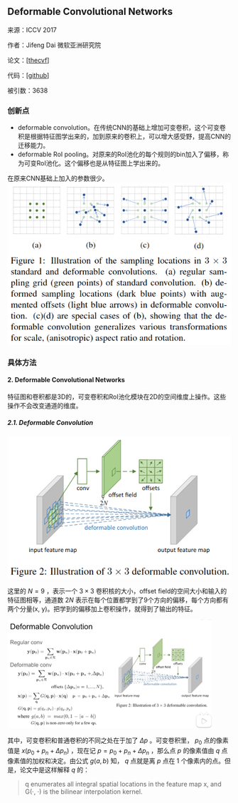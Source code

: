 ## Deformable Convolutional Networks

来源：ICCV 2017

作者：Jifeng Dai 微软亚洲研究院

论文：[[thecvf](http://openaccess.thecvf.com/content_ICCV_2017/papers/Dai_Deformable_Convolutional_Networks_ICCV_2017_paper.pdf)]

代码：[[github](https://github.com/msracver/Deformable-ConvNets)]

被引数：3638

### 创新点

- deformable convolution。在传统CNN的基础上增加可变卷积，这个可变卷积是根据特征图学出来的，加到原来的卷积上，可以增大感受野，提高CNN的迁移能力。
- deformable RoI pooling。对原来的RoI池化的每个规则的bin加入了偏移，称为可变RoI池化。这个偏移也是从特征图上学出来的。

在原来CNN基础上加入的参数很少。![image-20221210165015425](./pic/image-20221210165015425.png)

### 具体方法

#### 2. Deformable Convolutional Networks

特征图和卷积都是3D的，可变卷积和RoI池化模块在2D的空间维度上操作。这些操作不会改变通道的维度。

##### 2.1. Deformable Convolution

![image-20221210171209373](./pic/image-20221210171209373.png)

这里的 $N = 9$ ，表示一个 $3 \times 3$ 卷积核的大小，offset field的空间大小和输入的特征图相等，通道数 $2N$ 表示在每个位置都学到了9个方向的偏移，每个方向都有两个分量(x, y)。把学到的偏移加上卷积操作，就得到了输出的特征。

<img src="./pic/image-20221210224309016.png" alt="image-20221210224309016" style="zoom:50%;" />

其中，可变卷积和普通卷积的不同之处在于加了 $\Delta p$ 。可变卷积里， $p_0$ 点的像素值是 $x(p_0 + p_n + \Delta p_n)$ ，现在记 $p = p_0 + p_n + \Delta p_n$ ，那么点 $p$ 的像素值由 $q$ 点像素值的加权和决定。由公式 $g(a,b)$ 知， $q$ 点就是离 $p$ 点在 1 个像素内的点。但是，论文中是这样解释 $q$ 的：

> q enumerates all integral spatial locations in the feature map x, and G(·, ·) is the bilinear interpolation kernel.
